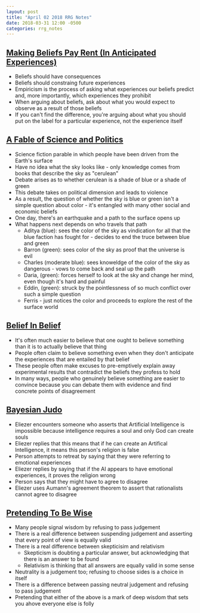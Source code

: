```yaml
---
layout: post
title: "April 02 2018 RRG Notes"
date: 2018-03-31 12:00 -0500
categories: rrg_notes
---
```


## [Making Beliefs Pay Rent (In Anticipated Experiences)](https://www.greaterwrong.com/posts/a7n8GdKiAZRX86T5A/making-beliefs-pay-rent-in-anticipated-experiences)
* Beliefs should have consequences
* Beliefs should constraing future experiences
* Empiricism is the process of asking what experiences our beliefs predict and, more importantly, which experiences they prohibit
* When arguing about beliefs, ask about what you would expect to observe as a result of those beliefs
* If you can't find the difference, you're arguing about what you should put on the label for a particular experience, not the experience itself

## [A Fable of Science and Politics](https://www.greaterwrong.com/posts/6hfGNLf4Hg5DXqJCF/a-fable-of-science-and-politics)
* Science fiction parable in which people have been driven from the Earth's surface
* Have no idea what the sky looks like - only knowledge comes from books that describe the sky as "cerulean"
* Debate arises as to whether cerulean is a shade of blue or a shade of green
* This debate takes on political dimension and leads to violence
* As a result, the question of whether the sky is blue or green isn't a simple question about color - it's entangled with many other social and economic beliefs
* One day, there's an earthquake and a path to the surface opens up
* What happens next depends on who travels that path
    * Aditya (blue): sees the color of the sky as vindication for all that the blue faction has fought for - decides to end the truce between blue and green
    * Barron (green): sees color of the sky as proof that the universe is evil
    * Charles (moderate blue): sees knoweldge of the color of the sky as dangerous - vows to come back and seal up the path
    * Daria, (green): forces herself to look at the sky and change her mind, even though it's hard and painful
    * Eddin, (green): struck by the pointlessness of so much conflict over such a simple question
    * Ferris - just notices the color and proceeds to explore the rest of the surface world

## [Belief In Belief](https://www.greaterwrong.com/posts/CqyJzDZWvGhhFJ7dY/belief-in-belief)
* It's often much easier to believe that one ought to believe something than it is to actually believe that thing
* People often claim to believe something even when they don't anticipate the experiences that are entailed by that belief
* These people often make excuses to pre-emptively explain away experimental results that contradict the beliefs they profess to hold
* In many ways, people who genuinely believe something are easier to convince because you can debate them with evidence and find concrete points of disagreement

## [Bayesian Judo](https://www.greaterwrong.com/posts/NKaPFf98Y5otMbsPk/bayesian-judo)
* Eliezer encounters someone who asserts that Artificial Intelligence is impossible because intelligence requires a soul and only God can create souls
* Eliezer replies that this means that if he can create an Artifical Intelligence, it means this person's religion is false
* Person attempts to retreat by saying that they were referring to emotional experiences
* Eliezer replies by saying that if the AI appears to have emotional experiences, it proves the religion wrong
* Person says that they might have to agree to disagree
* Eliezer uses Aumann's agreement theorem to assert that rationalists cannot agree to disagree

## [Pretending To Be Wise](https://www.greaterwrong.com/posts/jeyvzALDbjdjjv5RW/pretending-to-be-wise)
* Many people signal wisdom by refusing to pass judgement
* There is a real difference between suspending judgement and asserting that every point of view is equally valid
* There is a real difference between skepticisim and relativism
    * Skepticism is doubting a particular answer, but acknowledging that there is an answer to be found
    * Relativism is thinking that all answers are equally valid in some sense
* Neutrality is a judgement too; refusing to choose sides is a choice in itself
* There is a difference between passing neutral judgement and refusing to pass judgement
* Pretending that either of the above is a mark of deep wisdom that sets you ahove everyone else is folly
